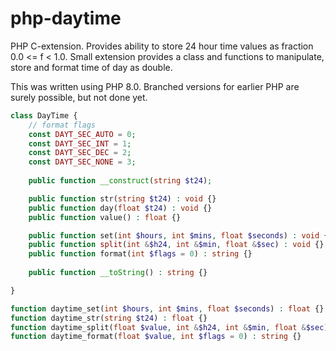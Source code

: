 # php-daytime
PHP C-extension. Provides ability to store 24 hour time values as fraction 0.0 <= f < 1.0. 
Small extension provides a class and functions to manipulate, store and format time of day as double.

This was written using PHP 8.0.  Branched versions for earlier PHP are surely possible, but not done yet.

```php
class DayTime {
    // format flags
    const DAYT_SEC_AUTO = 0;
    const DAYT_SEC_INT = 1;
    const DAYT_SEC_DEC = 2;
    const DAYT_SEC_NONE = 3;
    
    public function __construct(string $t24);

    public function str(string $t24) : void {}
    public function day(float $t24) : void {}
    public function value() : float {}

    public function set(int $hours, int $mins, float $seconds) : void {}
    public function split(int &$h24, int &$min, float &$sec) : void {}
    public function format(int $flags = 0) : string {}
    
    public function __toString() : string {}

}

function daytime_set(int $hours, int $mins, float $seconds) : float {}
function daytime_str(string $t24) : float {}
function daytime_split(float $value, int &$h24, int &$min, float &$sec) : void {}
function daytime_format(float $value, int $flags = 0) : string {}
```
